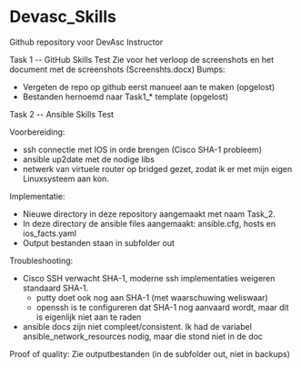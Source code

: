 # Devasc_Skills
Github repository voor DevAsc Instructor

Task 1 -- GitHub Skills Test
Zie voor het verloop de screenshots en het document met de screenshots (Screenshts.docx)
Bumps: 
- Vergeten de repo op github eerst manueel aan te maken (opgelost)
- Bestanden hernoemd naar Task1_* template (opgelost)

Task 2 -- Ansible Skills Test

Voorbereiding:
  - ssh connectie met IOS in orde brengen (Cisco SHA-1 probleem)
  - ansible up2date met de nodige libs
  - netwerk van virtuele router op bridged gezet, zodat ik er met mijn eigen Linuxsysteem aan kon.
  
Implementatie:
  - Nieuwe directory in deze repository aangemaakt met naam Task_2.
  - In deze directory de ansible files aangemaakt: ansible.cfg, hosts en ios_facts.yaml
  - Output bestanden staan in subfolder out
  
Troubleshooting:
  - Cisco SSH verwacht SHA-1, moderne ssh implementaties weigeren standaard SHA-1.
    - putty doet ook nog aan SHA-1 (met waarschuwing weliswaar)
    - openssh is te configureren dat SHA-1 nog aanvaard wordt, maar dit is eigenlijk niet aan te raden
  - ansible docs zijn niet compleet/consistent. Ik had de variabel ansible_network_resources nodig, maar die stond niet in de doc

Proof of quality:
  Zie outputbestanden (in de subfolder out, niet in backups)
